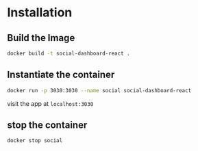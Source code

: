 # Installation

## Build the Image

```sh
docker build -t social-dashboard-react .
```

## Instantiate the container

```sh
docker run -p 3030:3030 --name social social-dashboard-react
```

visit the app at `localhost:3030`

## stop the container

```sh
docker stop social
```
